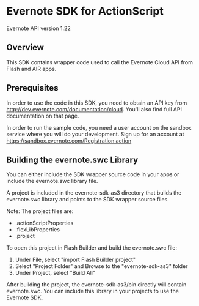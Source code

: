 Evernote SDK for ActionScript 
==================================================

Evernote API version 1.22

Overview
--------
This SDK contains wrapper code used to call the Evernote Cloud API from Flash and AIR apps.

Prerequisites
-------------
In order to use the code in this SDK, you need to obtain an API key from http://dev.evernote.com/documentation/cloud. You'll also find full API documentation on that page.

In order to run the sample code, you need a user account on the sandbox service where you will do your development. Sign up for an account at https://sandbox.evernote.com/Registration.action 


Building the evernote.swc Library
---------------------------------
You can either include the SDK wrapper source code in your apps or include the evernote.swc library file.

A project is included in the evernote-sdk-as3 directory that builds the evernote.swc library and points to the SDK wrapper source files.

Note:  The project files are: 
   * .actionScriptProperties
   * .flexLibProperties
   * .project

To open this project in Flash Builder and build the evernote.swc file:

  1. Under File, select "import Flash Builder project" 
  2. Select "Project Folder" and Browse to the "evernote-sdk-as3" folder
  3. Under Project, select "Build All"

After building the project, the evernote-sdk-as3/bin directly will contain evernote.swc.  You can include this library in your projects to use the Evernote SDK.
